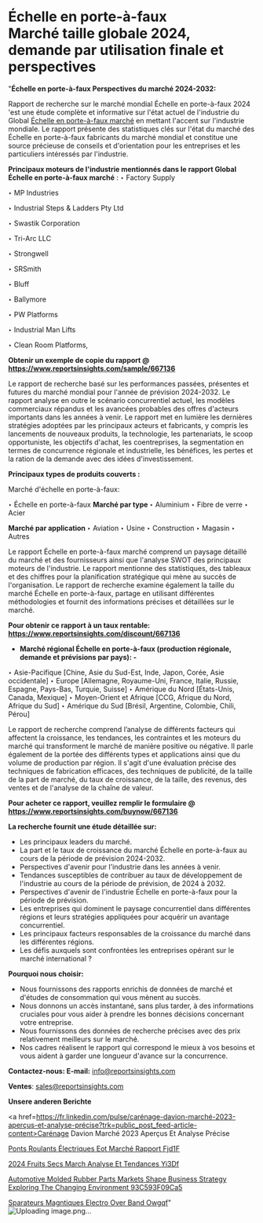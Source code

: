 # Échelle en porte-à-faux Marché taille globale 2024, demande par utilisation finale et perspectives

 "<strong>Échelle en porte-à-faux Perspectives du marché 2024-2032:</strong>

Rapport de recherche sur le marché mondial Échelle en porte-à-faux 2024 'est une étude complète et informative sur l'état actuel de l'industrie du Global <a href=https://www.reportsinsights.com/sample/667136>Échelle en porte-à-faux marché</a> en mettant l'accent sur l'industrie mondiale. Le rapport présente des statistiques clés sur l'état du marché des Échelle en porte-à-faux fabricants du marché mondial et constitue une source précieuse de conseils et d'orientation pour les entreprises et les particuliers intéressés par l'industrie.

<strong>Principaux moteurs de l'industrie mentionnés dans le rapport Global Échelle en porte-à-faux marché</strong> :
‣ Factory Supply

‣ MP Industries

‣ Industrial Steps & Ladders Pty Ltd

‣ Swastik Corporation

‣ Tri-Arc LLC

‣ Strongwell

‣ SRSmith

‣ Bluff

‣ Ballymore

‣ PW Platforms

‣ Industrial Man Lifts

‣ Clean Room Platforms,

<strong>Obtenir un exemple de copie du rapport @ <a href=https://www.reportsinsights.com/sample/667136>https://www.reportsinsights.com/sample/667136</a></strong>

Le rapport de recherche basé sur les performances passées, présentes et futures du marché mondial pour l'année de prévision 2024-2032. Le rapport analyse en outre le scénario concurrentiel actuel, les modèles commerciaux répandus et les avancées probables des offres d'acteurs importants dans les années à venir. Le rapport met en lumière les dernières stratégies adoptées par les principaux acteurs et fabricants, y compris les lancements de nouveaux produits, la technologie, les partenariats, le scoop opportuniste, les objectifs d'achat, les coentreprises, la segmentation en termes de concurrence régionale et industrielle, les bénéfices, les pertes et la ration de la demande avec des idées d'investissement.

<strong>Principaux types de produits couverts :</strong>

Marché d'échelle en porte-à-faux:

‣  Échelle en porte-à-faux <strong> Marché <strong> par type </strong> </strong>
‣ Aluminium
‣ Fibre de verre
‣ Acier

<strong>Marché par application </strong>
‣ Aviation
‣ Usine
‣ Construction
‣ Magasin
‣ Autres

Le rapport Échelle en porte-à-faux marché comprend un paysage détaillé du marché et des fournisseurs ainsi que l'analyse SWOT des principaux moteurs de l'industrie. Le rapport mentionne des statistiques, des tableaux et des chiffres pour la planification stratégique qui mène au succès de l'organisation. Le rapport de recherche examine également la taille du marché Échelle en porte-à-faux, partage en utilisant différentes méthodologies et fournit des informations précises et détaillées sur le marché.

<strong>Pour obtenir ce rapport à un taux rentable: <a href=https://www.reportsinsights.com/discount/667136>https://www.reportsinsights.com/discount/667136</a></strong>
<ul>
  <li><strong>Marché régional Échelle en porte-à-faux (production régionale, demande et prévisions par pays): -</strong></li>
</ul>
‣ Asie-Pacifique [Chine, Asie du Sud-Est, Inde, Japon, Corée, Asie occidentale]
‣ Europe [Allemagne, Royaume-Uni, France, Italie, Russie, Espagne, Pays-Bas, Turquie, Suisse]
‣ Amérique du Nord [États-Unis, Canada, Mexique]
‣ Moyen-Orient et Afrique [CCG, Afrique du Nord, Afrique du Sud]
‣ Amérique du Sud [Brésil, Argentine, Colombie, Chili, Pérou]

Le rapport de recherche comprend l’analyse de différents facteurs qui affectent la croissance, les tendances, les contraintes et les moteurs du marché qui transforment le marché de manière positive ou négative. Il parle également de la portée des différents types et applications ainsi que du volume de production par région. Il s'agit d'une évaluation précise des techniques de fabrication efficaces, des techniques de publicité, de la taille de la part de marché, du taux de croissance, de la taille, des revenus, des ventes et de l'analyse de la chaîne de valeur.

<strong>Pour acheter ce rapport, veuillez remplir le formulaire @   <a href=https://www.reportsinsights.com/buynow/667136>https://www.reportsinsights.com/buynow/667136</a></strong>

<strong>La recherche fournit une étude détaillée sur:</strong>
<ul>
  <li>Les principaux leaders du marché.</li>
  <li>La part et le taux de croissance du marché Échelle en porte-à-faux au cours de la période de prévision 2024-2032.</li>
  <li>Perspectives d'avenir pour l'industrie dans les années à venir.</li>
  <li>Tendances susceptibles de contribuer au taux de développement de l'industrie au cours de la période de prévision, de 2024 à 2032.</li>
  <li>Perspectives d'avenir de l'industrie Échelle en porte-à-faux pour la période de prévision.</li>
  <li>Les entreprises qui dominent le paysage concurrentiel dans différentes régions et leurs stratégies appliquées pour acquérir un avantage concurrentiel.</li>
  <li>Les principaux facteurs responsables de la croissance du marché dans les différentes régions.</li>
  <li>Les défis auxquels sont confrontées les entreprises opérant sur le marché international ?</li>
</ul>
<strong>Pourquoi nous choisir:</strong>
<ul>
  <li>Nous fournissons des rapports enrichis de données de marché et d'études de consommation qui vous mènent au succès.</li>
  <li>Nous donnons un accès instantané, sans plus tarder, à des informations cruciales pour vous aider à prendre les bonnes décisions concernant votre entreprise.</li>
  <li>Nous fournissons des données de recherche précises avec des prix relativement meilleurs sur le marché.</li>
  <li>Nos cadres réalisent le rapport qui correspond le mieux à vos besoins et vous aident à garder une longueur d'avance sur la concurrence.</li>
</ul>
<strong>Contactez-nous:
</strong><strong>E-mail:</strong> <a href=mailto:info@reportsinsights.com>info@reportsinsights.com</a>

<strong>Ventes</strong>: <a href=mailto:sales@reportsinsights.com>sales@reportsinsights.com</a>

<strong>Unsere anderen Berichte</strong>

<a href=https://fr.linkedin.com/pulse/carénage-davion-marché-2023-aperçus-et-analyse-précise?trk=public_post_feed-article-content>Carénage Davion Marché 2023 Aperçus Et Analyse Précise</a>

<a href=https://fr.linkedin.com/pulse/ponts-roulants-électriques-eot-marché-rapport-fjd1f/>Ponts Roulants Électriques Eot Marché Rapport Fjd1F</a>

<a href=https://www.linkedin.com/pulse/2024-fruits-secs-march%C3%A9-analyse-et-tendances-yi3df/>2024 Fruits Secs March Analyse Et Tendances Yi3Df</a>

<a href=https://medium.com/@jadhaosuchit578/automotive-molded-rubber-parts-markets-shape-business-strategy-exploring-the-changing-environment-93c593f09ca5>Automotive Molded Rubber Parts Markets Shape Business Strategy Exploring The Changing Environment 93C593F09Ca5</a>

<a href=https://www.linkedin.com/pulse/s%C3%A9parateurs-magn%C3%A9tiques-electro-over-band-owgqf/>Sparateurs Magntiques Electro Over Band Owgqf</a>"
![Uploading image.png…]()
